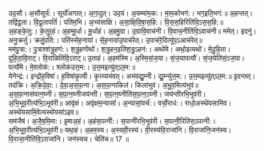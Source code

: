 

  
उद॒सौ। अ॒सौसूर्य॑:। सूर्यो॑अगात्। अ॒गा॒दुत्। उद॒यं। अ॒यम्मा॑म॒क:। मा॒म॒कोभग॑:। भग॒इति॒भग॑:॥ अ॒हन्तत्। तद्वि॑द्व॒ला। वि॒द्व॒लापतिं॑। पति॑म॒भि। अ॒भ्य॑साक्षि। अ॒सा॒क्षि॒वि॒षा॒स॒हि:। वि॒स॒स॒हिरिति॑वि॒ऽस॒स॒हि:॥  
अ॒हङ्के॒तु:। के॒तुर॒हं। अ॒हम्मू॒र्धा। मू॒र्धाहं। अ॒हमु॒ग्रा। उ॒ग्रावि॒वाच॑नी। वि॒वाच॒नीति॑वि॒ऽवाच॑नी॥ ममेत्। इदनु॑। अनु॒क्रतुं॑। क्रतुं॒पति॑:। पति॑स्सेह॒नाया॑। से॒ह॒नाया॑उ॒पाच॑रेत्। उ॒पाच॑रे॒दित्यु॑प॒ऽआच॑रेत्॥  
मम॑पु॒त्रा:। पु॒त्राश्श॑त्रु॒हण॑:। श॒त्रु॒हणॊथो॑। श॒त्रु॒हन॒इति॑श॒त्रु॒ऽहन॑:। अथो॑मे। अथो॒इत्यथो॑। मे॒दु॒हि॒ता। दुहि॒ता॒वि॒राट्। वि॒राळिति॑वि॒ऽराट्॥ उ॒ताहं। अ॒हम॑स्मि। अ॒स्मि॒सं॒ज॒या। सं॒ज॒यापत्यौ॑। सं॒ज॒येति॑सं॒ऽज॒या। पत्यौ॑मे। मे॒श्लोक॑:। श्लोक॑उत्त॒म:। उ॒त्त॒मइत्यु॑त्ऽत॒म:॥  
येनेन्द्र॑:। इन्द्रो॑ह॒विषा॑। ह॒विषा॑कृ॒त्वी। कृ॒त्त्व्यभ॑वत्। अभ॑वद्यु॒म्नी। द्यु॒म्न्यु॑त्त॒म:। उ॒त्त॒मइत्यु॑त्ऽत॒म:॥ इ॒दन्तत्। तद॑क्रि। अ॒क्रि॒दे॒वा॒:। दे॒वा॒अ॒स॒प॒त्ना। अ॒स॒प॒त्नाकिल॑। किला॑भुवं। अ॒भु॒व॒मित्य॑भुवं॥  
अ॒स॒प॒त्नास॑पत्न॒घ्नी। स॒प॒त्न॒घ्नीजय॑न्ती। स॒प॒त्न॒घ्नीति॑स॒प॒त्न॒ऽघ्नी। जय॑न्तीरभि॒भूव॑री। अ॒भि॒भूव॒रीत्य॑भि॒ऽभूव॑री॥ आवृ॑क्षं। अवृ॑क्षम॒न्यासां॑। अ॒न्यासां॒वर्च॑:। वर्चो॒राध॑:। राधो॒अस्थे॑यसामिव। अस्थे॑यसामि॒वेत्यस्थे॑यसांऽइव॥  
सम॑जैषं। अ॒जै॒ष॒मि॒मा:। इ॒माअ॒हं। अ॒हंस॒पत्नी॑:। स॒पत्नी॑रभि॒भूव॑री। स॒पत्नी॒रिति॑स॒ऽपत्नी॑:। अ॒भि॒भूव॒रीत्य॑भि॒ऽभूव॑री॥ यथा॒हं। अ॒हम॒स्य। अ॒स्यवी॒रस्य॑। वी॒रस्य॑वि॒राजा॑नि। वि॒राजा॑नि॒जन॑स्य। वि॒राजा॒नीति॑वि॒ऽराजा॑नि। जन॑स्यच। चेति॑च॥ 17 ॥  
